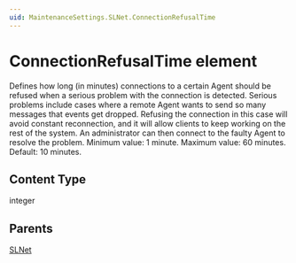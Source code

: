 ```yaml
---
uid: MaintenanceSettings.SLNet.ConnectionRefusalTime
---
```


# ConnectionRefusalTime element

Defines how long (in minutes) connections to a certain Agent should be refused when a serious problem with the connection is detected. Serious problems include cases where a remote Agent wants to send so many messages that events get dropped. Refusing the connection in this case will avoid constant reconnection, and it will allow clients to keep working on the rest of the system. An administrator can then connect to the faulty Agent to resolve the problem. Minimum value: 1 minute. Maximum value: 60 minutes. Default: 10 minutes.

## Content Type

integer

## Parents

[SLNet](xref:MaintenanceSettings.SLNet)
